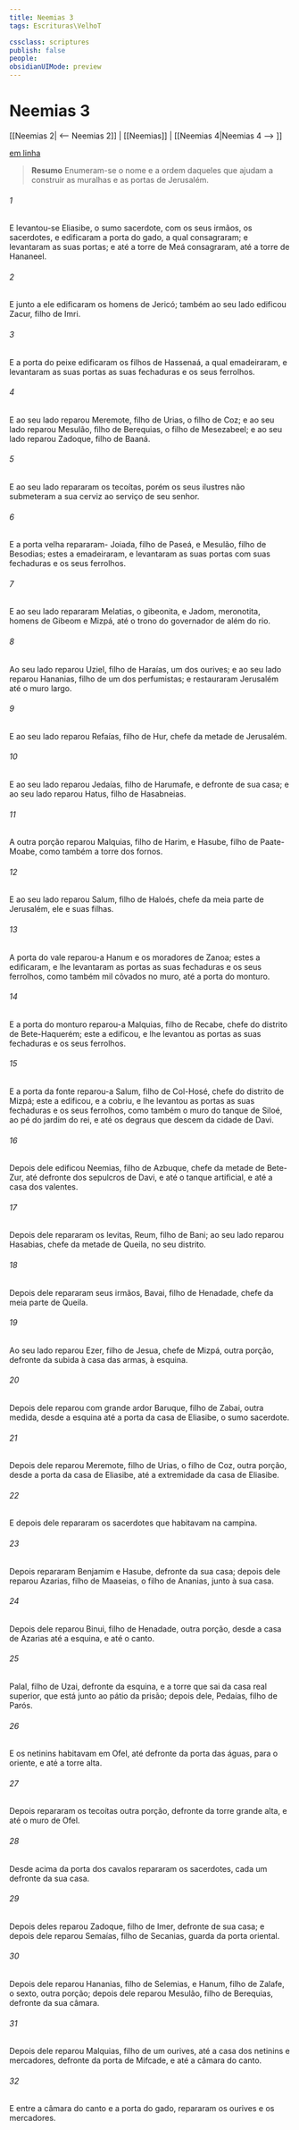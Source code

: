 ```yaml
---
title: Neemias 3
tags: Escrituras\VelhoT

cssclass: scriptures
publish: false
people:
obsidianUIMode: preview
---
```


# Neemias 3
[[Neemias 2| <-- Neemias 2]] | [[Neemias]] | [[Neemias 4|Neemias 4 --> ]]

[em linha](https://churchofjesuschrist.org/study/scriptures/ot/neh/3?lang=por)

> __Resumo__
Enumeram-se o nome e a ordem daqueles que ajudam a construir as muralhas e as portas de Jerusalém.

###### 1 
E levantou-se Eliasibe, o sumo sacerdote, com os seus irmãos, os sacerdotes, e edificaram a porta do gado, a qual consagraram; e levantaram as suas portas; e até a torre de Meá consagraram,  até a torre de Hananeel.

###### 2 
E junto a ele edificaram os homens de Jericó; também ao seu lado edificou Zacur, filho de Imri.

###### 3 
E a porta do peixe edificaram os filhos de Hassenaá, a qual emadeiraram, e levantaram as suas portas  as suas fechaduras e os seus ferrolhos.

###### 4 
E ao seu lado reparou Meremote, filho de Urias, o filho de Coz; e ao seu lado reparou Mesulão, filho de Berequias, o filho de Mesezabeel; e ao seu lado reparou Zadoque, filho de Baaná.

###### 5 
E ao seu lado repararam os tecoítas, porém os seus ilustres não submeteram a sua cerviz ao serviço de seu senhor.

###### 6 
E a porta velha repararam- Joiada, filho de Paseá, e Mesulão, filho de Besodias; estes a emadeiraram, e levantaram as suas portas com  suas fechaduras e os seus ferrolhos.

###### 7 
E ao seu lado repararam Melatias, o gibeonita, e Jadom, meronotita, homens de Gibeom e Mizpá, até o trono do governador de além do rio.

###### 8 
Ao seu lado reparou Uziel, filho de Haraías, um dos ourives; e ao seu lado reparou Hananias, filho de um dos perfumistas; e restauraram Jerusalém até o muro largo.

###### 9 
E ao seu lado reparou Refaías, filho de Hur, chefe da metade de Jerusalém.

###### 10 
E ao seu lado reparou Jedaías, filho de Harumafe, e defronte de sua casa; e ao seu lado reparou Hatus, filho de Hasabneias.

###### 11 
A outra porção reparou Malquias, filho de Harim, e Hasube, filho de Paate-Moabe, como também a torre dos fornos.

###### 12 
E ao seu lado reparou Salum, filho de Haloés, chefe da  meia parte de Jerusalém, ele e suas filhas.

###### 13 
A porta do vale reparou-a Hanum e os moradores de Zanoa; estes a edificaram, e lhe levantaram as portas  as suas fechaduras e os seus ferrolhos, como também mil côvados no muro, até a porta do monturo.

###### 14 
E a porta do monturo reparou-a Malquias, filho de Recabe, chefe do distrito de Bete-Haquerém; este a edificou, e lhe levantou as portas  as suas fechaduras e os seus ferrolhos.

###### 15 
E a porta da fonte reparou-a Salum, filho de Col-Hosé, chefe do distrito de Mizpá; este a edificou, e a cobriu, e lhe levantou as portas  as suas fechaduras e os seus ferrolhos, como também o muro do tanque de Siloé, ao pé do jardim do rei, e até os degraus que descem da cidade de Davi.

###### 16 
Depois dele edificou Neemias, filho de Azbuque, chefe da metade de Bete-Zur, até defronte dos sepulcros de Davi, e até o tanque artificial, e até a casa dos valentes.

###### 17 
Depois dele repararam os levitas, Reum, filho de Bani; ao seu lado reparou Hasabias, chefe da metade de Queila, no seu distrito.

###### 18 
Depois dele repararam seus irmãos, Bavai, filho de Henadade, chefe da  meia parte de Queila.

###### 19 
Ao seu lado reparou Ezer, filho de Jesua, chefe de Mizpá, outra porção, defronte da subida à casa das armas, à esquina.

###### 20 
Depois dele reparou com grande ardor Baruque, filho de Zabai, outra medida, desde a esquina até a porta da casa de Eliasibe, o sumo sacerdote.

###### 21 
Depois dele reparou Meremote, filho de Urias, o filho de Coz, outra porção, desde a porta da casa de Eliasibe, até a extremidade da casa de Eliasibe.

###### 22 
E depois dele repararam os sacerdotes que habitavam na campina.

###### 23 
Depois repararam Benjamim e Hasube, defronte da sua casa; depois dele reparou Azarias, filho de Maaseias, o filho de Ananias, junto à sua casa.

###### 24 
Depois dele reparou Binui, filho de Henadade, outra porção, desde a casa de Azarias até a esquina, e até o canto.

###### 25 
Palal, filho de Uzai,  defronte da esquina, e a torre que sai da casa real superior, que está junto ao pátio da prisão; depois dele, Pedaías, filho de Parós.

###### 26 
E os netinins  habitavam em Ofel, até defronte da porta das águas, para o oriente, e até a torre alta.

###### 27 
Depois repararam os tecoítas outra porção, defronte da torre grande  alta, e até o muro de Ofel.

###### 28 
Desde acima da porta dos cavalos repararam os sacerdotes, cada um defronte da sua casa.

###### 29 
Depois deles reparou Zadoque, filho de Imer, defronte de sua casa; e depois dele reparou Semaías, filho de Secanias, guarda da porta oriental.

###### 30 
Depois dele reparou Hananias, filho de Selemias, e Hanum, filho de Zalafe, o sexto, outra porção; depois dele reparou Mesulão, filho de Berequias, defronte da sua câmara.

###### 31 
Depois dele reparou Malquias, filho de um ourives, até a casa dos netinins e mercadores, defronte da porta de Mifcade, e até a câmara do canto.

###### 32 
E entre a câmara do canto e a porta do gado, repararam os ourives e os mercadores.

